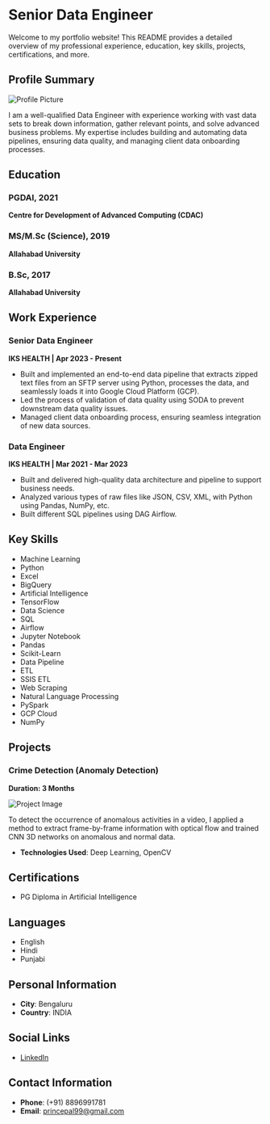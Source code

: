 # Senior Data Engineer

Welcome to my portfolio website! This README provides a detailed overview of my professional experience, education, key skills, projects, certifications, and more.

## Profile Summary

![Profile Picture](https://via.placeholder.com/150)

I am a well-qualified Data Engineer with experience working with vast data sets to break down information, gather relevant points, and solve advanced business problems. My expertise includes building and automating data pipelines, ensuring data quality, and managing client data onboarding processes.

## Education

### PGDAI, 2021
**Centre for Development of Advanced Computing (CDAC)**

### MS/M.Sc (Science), 2019
**Allahabad University**

### B.Sc, 2017
**Allahabad University**

## Work Experience

### Senior Data Engineer
**IKS HEALTH | Apr 2023 - Present**

- Built and implemented an end-to-end data pipeline that extracts zipped text files from an SFTP server using Python, processes the data, and seamlessly loads it into Google Cloud Platform (GCP).
- Led the process of validation of data quality using SODA to prevent downstream data quality issues.
- Managed client data onboarding process, ensuring seamless integration of new data sources.

### Data Engineer
**IKS HEALTH | Mar 2021 - Mar 2023**

- Built and delivered high-quality data architecture and pipeline to support business needs.
- Analyzed various types of raw files like JSON, CSV, XML, with Python using Pandas, NumPy, etc.
- Built different SQL pipelines using DAG Airflow.

## Key Skills

- Machine Learning
- Python
- Excel
- BigQuery
- Artificial Intelligence
- TensorFlow
- Data Science
- SQL
- Airflow
- Jupyter Notebook
- Pandas
- Scikit-Learn
- Data Pipeline
- ETL
- SSIS ETL
- Web Scraping
- Natural Language Processing
- PySpark
- GCP Cloud
- NumPy

## Projects

### Crime Detection (Anomaly Detection)
**Duration: 3 Months**

![Project Image](https://via.placeholder.com/150)

To detect the occurrence of anomalous activities in a video, I applied a method to extract frame-by-frame information with optical flow and trained CNN 3D networks on anomalous and normal data.

- **Technologies Used**: Deep Learning, OpenCV

## Certifications

- PG Diploma in Artificial Intelligence

## Languages

- English
- Hindi
- Punjabi

## Personal Information

- **City**: Bengaluru
- **Country**: INDIA

## Social Links

- [LinkedIn](https://www.linkedin.com/in/prince-pal-993507180/)

## Contact Information

- **Phone**: (+91) 8896991781
- **Email**: princepal99@gmail.com

